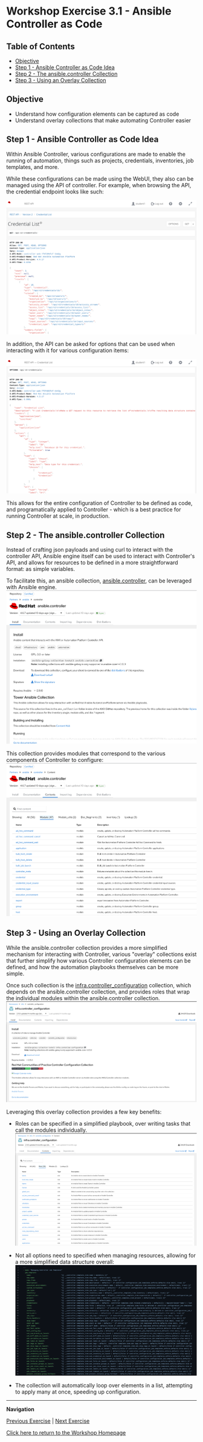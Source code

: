 # Workshop Exercise 3.1 - Ansible Controller as Code

## Table of Contents

* [Objective](#objective)
* [Step 1 - Ansible Controller as Code Idea](#step-1---ansible-controller-as-code-idea)
* [Step 2 - The ansible.controller Collection](#step-2---the-ansiblecontroller-collection)
* [Step 3 - Using an Overlay Collection](#step-3---using-an-overlay-collection)

## Objective

* Understand how configuration elements can be captured as code
* Understand overlay collections that make automating Controller easier

## Step 1 - Ansible Controller as Code Idea
Within Ansible Controller, various configurations are made to enable the running of automation, things such as projects, credentials, inventories, job templates, and more.

While these configurations can be made using the WebUI, they also can be managed using the API of controller. For example, when browsing the API, the credential endpoint looks like such:

![Controller Credentials List](../.images/controller-api-credentials-list.png)

In addition, the API can be asked for options that can be used when interacting with it for various configuration items:

![Controller Credentials Options](../.images/controller-api-credentials-options.png)

This allows for the entire configuration of Controller to be defined as code, and programatically applied to Controller - which is a best practice for running Controller at scale, in production.

## Step 2 - The ansible.controller Collection
Instead of crafting json payloads and using curl to interact with the controller API, Ansible engine itself can be used to interact with Controller's API, and allows for resources to be defined in a more straightforward format: as simple variables.

To facilitate this, an ansible collection, [ansible.controller](https://console.redhat.com/ansible/automation-hub/repo/published/ansible/controller/), can be leveraged with Ansible engine.
![Ansible.Controller Collection](../.images/ansible.controller-collection.png)

This collection provides modules that correspond to the various components of Controller to configure:
![Ansible.Controller Modules](../.images/ansible.controller-modules.png)

## Step 3 - Using an Overlay Collection
While the ansible.controller collection provides a more simplified mechanism for interacting with Controller, various "overlay" collections exist that further simplify how various Controller configuration elements can be defined, and how the automation playbooks themselves can be more simple.

Once such collection is the [infra.controller_configuration](https://galaxy.ansible.com/ui/repo/published/infra/controller_configuration/content/?showing=role) collection, which depends on the ansible.controller collection, and provides roles that wrap the individual modules within the ansible.controller collection.
![Infra.Controller_configuration Collection](../.images/infra.controller_configuration-collection.png)

Leveraging this overlay collection provides a few key benefits:
- Roles can be specified in a simplified playbook, over writing tasks that call the modules individually.
![Infra.Controller_configuration Modules](../.images/infra.controller_configuration-roles.png)

- Not all options need to specified when managing resources, allowing for a more simplified data structure overall:
![Infra.Controller_configuration Code](../.images/infra.controller_configuration-code.png)

- The collection will automatically loop over elements in a list, attempting to apply many at once, speeding up configuration.

---
**Navigation**

[Previous Exercise](../2.2-network-automation-part-2/) | [Next Exercise](../3.2-creating-hosts-and-groups/)

[Click here to return to the Workshop Homepage](../../README.md)
